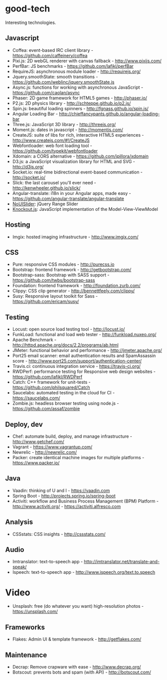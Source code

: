 good-tech
=========

Interesting technologies.


## Javascript

* Coffea: event-based IRC client library - https://github.com/caffeinery/coffea
* Pixi.js: 2D webGL renderer with canvas fallback - http://www.pixijs.com/
* PerfBar: JS benchmarks - https://github.com/lafikl/perfBar
* RequireJS: asynchronous module loader - http://requirejs.org/
* Jquery.smoothState: smooth transitions - https://github.com/weblinc/jquery.smoothState.js
* Async.js: functions for working with asynchronous JavaScript - https://github.com/caolan/async
* Phaser: 2D game framework for HTML5 games - http://phaser.io/
* P2.js: 2D physics library - http://schteppe.github.io/p2.js/
* Spin.js: beautiful loading spinners - http://fgnass.github.io/spin.js/
* Angular Loading Bar - http://chieffancypants.github.io/angular-loading-bar
* Three.js: JavaScript 3D library - http://threejs.org/
* Moment.js: dates in javascript - http://momentjs.com/
* CreateJS: suite of libs for rich, interactive HTML5 experiences - http://www.createjs.com/#!/CreateJS
* Webfontloader: web font loading tool - https://github.com/typekit/webfontloader
* Xdomain: a CORS alternative - https://github.com/jpillora/xdomain
* D3.js: a JavaScript visualization library for HTML and SVG - http://d3js.org/
* Socket.io: real-time bidirectional event-based communication - http://socket.io/
* Slick: the last carousel you'll ever need - http://kenwheeler.github.io/slick/
* Angular-translate: i18n in your Angular apps, made easy - https://github.com/angular-translate/angular-translate
* [NoUISlider](http://refreshless.com/nouislider/): jQuery Range Slider
* [Knockout.js](http://knockoutjs.com/): JavaScript implementation of the Model-View-ViewModel 

## Hosting

* Imgix: hosted imaging infrastructure - http://www.imgix.com/

## CSS

* Pure: responsive CSS modules - http://purecss.io
* Bootstrap: frontend framework - http://getbootstrap.com/
* Bootstrap-sass: Bootstrap with SASS support - https://github.com/twbs/bootstrap-sass
* Foundation: frontend framework - http://foundation.zurb.com/
* Clippy: CSS clip generator - http://bennettfeely.com/clippy/
* Susy: Responsive layout toolkit for Sass - https://github.com/ericam/susy/

## Testing 

* Locust: open source load testing tool - http://locust.io/
* FunkLoad: functional and load web tester - http://funkload.nuxeo.org/
* Apache Benchmark - http://httpd.apache.org/docs/2.2/programs/ab.html
* JMeter: functional behavior and performance - http://jmeter.apache.org/
* Port25 email scanner: email authentication results and SpamAssassin score -  http://www.port25.com/support/authentication-center/
* Travis.ci: continuous integration service - https://travis-ci.org/
* RWDPerf: performance testing for Responsive web design websites - https://github.com/lafikl/RWDPerf
* Catch: C++ framework for unit-tests - https://github.com/philsquared/Catch
* Saucelabs: automated testing in the cloud for CI - https://saucelabs.com/
* Zombie.js: headless browser testing using node.js - https://github.com/assaf/zombie

## Deploy, dev

* Chef: automate build, deploy, and manage  infrastructure - http://www.getchef.com/
* Vagrant - https://www.vagrantup.com/
* Newrelic - http://newrelic.com/
* Packer: create identical machine images for multiple platforms - https://www.packer.io/

## Java

* Vaadin: thinking of U and I - https://vaadin.com
* Spring Boot - http://projects.spring.io/spring-boot
* Activiti: workflow and Business Process Management (BPM) Platform - http://www.activiti.org/ - https://activiti.alfresco.com

## Analysis

* CSSstats: CSS insights - http://cssstats.com/

## Audio

* Imtranslator: text-to-speech app - http://imtranslator.net/translate-and-speak/
* Ispeech: text-to-speech app - http://www.ispeech.org/text.to.speech

# Video

* Unsplash: free (do whatever you want) high-resolution photos - https://unsplash.com/

## Frameworks

* Flakes: Admin UI & template framework - http://getflakes.com/

## Maintenance

* Decrap: Remove crapware with ease - http://www.decrap.org/
* Botscout: prevents bots and spam (with API) - http://botscout.com/
